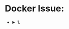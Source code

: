 ###### <!-- ref -->

<!-- ref -->

# Docker Issue:

- <details close>
  <summary>1. </summary>

  > DATE:

  > REF:
  >
  > 1.

  <!-- 參考內容 -->

  - <details close>
    <summary>參考內容</summary>

    </details>

  <!-- 問題集 -->

  - <details close>
    <summary>問題集</summary>

    -

    </details>

  </details>
